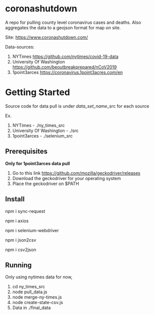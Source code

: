 # coronashutdown

A repo for pulling county level coronavirus cases and deaths. Also aggregates the data to a geojson format for map on site.

Site: https://www.coronashutdown.com/

Data-sources:
1. NYTimes https://github.com/nytimes/covid-19-data
2. University Of Washington https://github.com/beoutbreakprepared/nCoV2019
3. 1point3arces https://coronavirus.1point3acres.com/en

# Getting Started

Source code for data pull is under *data_set_name*_src for each source

Ex. 

1. NYTimes - ./ny_times_src
2. University Of Washington - ./src
3. 1point3arces - ./selenium_src

## Prerequisites

**Only for 1point3arces data pull**
1. Go to this link https://github.com/mozilla/geckodriver/releases
2. Download the geckodriver for your operating system
3. Place the geckodriver on $PATH

## Install

npm i sync-request

npm i axios

npm i selenium-webdriver

npm i json2csv

npm i csv2json


## Running 

Only using nytimes data for now, 
1. cd ny_times_src
2. node pull_data.js
3. node merge-ny-times.js
4. node create-state-csv.js
5. Data in ./final_data